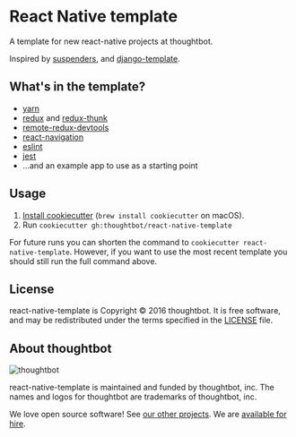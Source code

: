 # React Native template

A template for new react-native projects at thoughtbot.

Inspired by [suspenders], and [django-template].

[suspenders]: https://github.com/thoughtbot/suspenders
[django-template]: https://github.com/thoughtbot/django-template

## What's in the template?

- [yarn][]
- [redux][] and [redux-thunk][]
- [remote-redux-devtools][]
- [react-navigation][]
- [eslint][]
- [jest][]
- ...and an example app to use as a starting point

[yarn]: https://yarnpkg.com/
[redux]: http://redux.js.org/
[redux-thunk]: https://github.com/gaearon/redux-thunk
[remote-redux-devtools]: https://github.com/zalmoxisus/remote-redux-devtools
[react-navigation]: https://reactnavigation.org/
[eslint]: http://eslint.org/
[jest]: https://facebook.github.io/jest/

## Usage

1. [Install cookiecutter][cookiecutter] (`brew install cookiecutter` on
   macOS).
2. Run `cookiecutter gh:thoughtbot/react-native-template`

[cookiecutter]: http://cookiecutter.readthedocs.org/en/latest/installation.html

For future runs you can shorten the command to
`cookiecutter react-native-template`.
However, if you want to use the most recent template you should still run the
full command above.

## License

react-native-template is Copyright © 2016 thoughtbot. It is free software, and
may be redistributed under the terms specified in the [LICENSE] file.

[LICENSE]: LICENSE

## About thoughtbot

![thoughtbot](http://presskit.thoughtbot.com/images/thoughtbot-logo-for-readmes.svg)

react-native-template is maintained and funded by thoughtbot, inc. The names and
logos for thoughtbot are trademarks of thoughtbot, inc.

We love open source software!
See [our other projects][community].
We are [available for hire][hire].

[community]: https://thoughtbot.com/community?utm_source=github
[hire]: https://thoughtbot.com?utm_source=github
